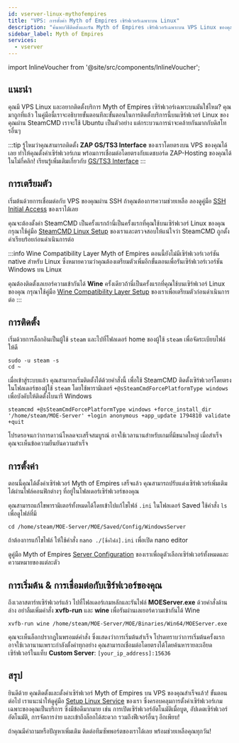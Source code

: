 ```yaml
---
id: vserver-linux-mythofempires
title: "VPS: การตั้งค่า Myth of Empires เซิร์ฟเวอร์เฉพาะบน Linux"
description: "ค้นพบวิธีติดตั้งและรัน Myth of Empires เซิร์ฟเวอร์เฉพาะบน VPS Linux ของคุณ เพื่อเช่าเซิร์ฟเวอร์เกมที่ลื่นไหล → เรียนรู้เพิ่มเติมตอนนี้"
sidebar_label: Myth of Empires
services:
  - vserver
---
```


import InlineVoucher from '@site/src/components/InlineVoucher';

## แนะนำ
คุณมี VPS Linux และอยากติดตั้งบริการ Myth of Empires เซิร์ฟเวอร์เฉพาะบนมันใช่ไหม? คุณมาถูกที่แล้ว ในคู่มือนี้เราจะอธิบายขั้นตอนทีละขั้นตอนในการติดตั้งบริการนี้บนเซิร์ฟเวอร์ Linux ของคุณผ่าน SteamCMD เราจะใช้ Ubuntu เป็นตัวอย่าง แต่กระบวนการน่าจะคล้ายกันมากกับดิสโทรอื่นๆ

:::tip
รู้ไหมว่าคุณสามารถติดตั้ง **ZAP GS/TS3 Interface** ของเราโดยตรงบน VPS ของคุณได้เลย ทำให้คุณตั้งค่าเซิร์ฟเวอร์เกม พร้อมการเชื่อมต่อโดยตรงกับแดชบอร์ด ZAP-Hosting ของคุณได้ในไม่กี่คลิก! เรียนรู้เพิ่มเติมเกี่ยวกับ [GS/TS3 Interface](vserver-linux-gs-interface.md)
:::

<InlineVoucher />

## การเตรียมตัว

เริ่มต้นด้วยการเชื่อมต่อกับ VPS ของคุณผ่าน SSH ถ้าคุณต้องการความช่วยเหลือ ลองดูคู่มือ [SSH Initial Access](vserver-linux-ssh.md) ของเราได้เลย

คุณจะต้องตั้งค่า SteamCMD เป็นครั้งแรกถ้านี่เป็นครั้งแรกที่คุณใช้บนเซิร์ฟเวอร์ Linux ของคุณ กรุณาใช้คู่มือ [SteamCMD Linux Setup](vserver-linux-steamcmd.md) ของเราและตรวจสอบให้แน่ใจว่า SteamCMD ถูกตั้งค่าเรียบร้อยก่อนดำเนินการต่อ

:::info Wine Compatibility Layer
Myth of Empires ตอนนี้ยังไม่มีเซิร์ฟเวอร์เวอร์ชัน native สำหรับ Linux ซึ่งหมายความว่าคุณต้องเตรียมตัวเพิ่มอีกขั้นตอนเพื่อรันเซิร์ฟเวอร์เวอร์ชัน Windows บน Linux

คุณต้องติดตั้งเลเยอร์ความเข้ากันได้ **Wine** ครั้งเดียวถ้านี่เป็นครั้งแรกที่คุณใช้บนเซิร์ฟเวอร์ Linux ของคุณ กรุณาใช้คู่มือ [Wine Compatibility Layer Setup](vserver-linux-wine.md) ของเราเพื่อเตรียมตัวก่อนดำเนินการต่อ
:::

## การติดตั้ง

เริ่มด้วยการล็อกอินเป็นผู้ใช้ `steam` และไปที่โฟลเดอร์ home ของผู้ใช้ `steam` เพื่อจัดระเบียบไฟล์ให้ดี
```
sudo -u steam -s
cd ~
```

เมื่อเข้าสู่ระบบแล้ว คุณสามารถเริ่มติดตั้งได้ด้วยคำสั่งนี้ เพื่อใช้ SteamCMD ติดตั้งเซิร์ฟเวอร์โดยตรงในโฟลเดอร์ของผู้ใช้ `steam` โดยใช้พารามิเตอร์ `+@sSteamCmdForcePlatformType windows` เพื่อบังคับให้ติดตั้งไบนารี Windows
```
steamcmd +@sSteamCmdForcePlatformType windows +force_install_dir '/home/steam/MOE-Server' +login anonymous +app_update 1794810 validate +quit
```

โปรดรอจนกว่าการดาวน์โหลดจะเสร็จสมบูรณ์ อาจใช้เวลานานสำหรับเกมที่มีขนาดใหญ่ เมื่อสำเร็จ คุณจะเห็นข้อความยืนยันความสำเร็จ

## การตั้งค่า

ตอนนี้คุณได้ตั้งค่าเซิร์ฟเวอร์ Myth of Empires เสร็จแล้ว คุณสามารถปรับแต่งเซิร์ฟเวอร์เพิ่มเติมได้ผ่านไฟล์คอนฟิกต่างๆ ที่อยู่ในโฟลเดอร์เซิร์ฟเวอร์ของคุณ

คุณสามารถแก้ไขพารามิเตอร์ทั้งหมดได้โดยเข้าไปแก้ไขไฟล์ `.ini` ในโฟลเดอร์ Saved ใช้คำสั่ง `ls` เพื่อดูไฟล์ที่มี
```
cd /home/steam/MOE-Server/MOE/Saved/Config/WindowsServer
```

ถ้าต้องการแก้ไขไฟล์ ให้ใช้คำสั่ง `nano ./[ชื่อไฟล์].ini` เพื่อเปิด nano editor

ดูคู่มือ Myth of Empires [Server Configuration](moe-configuration.md) ของเราเพื่อดูตัวเลือกเซิร์ฟเวอร์ทั้งหมดและความหมายของแต่ละตัว

## การเริ่มต้น & การเชื่อมต่อกับเซิร์ฟเวอร์ของคุณ

ถึงเวลาสตาร์ทเซิร์ฟเวอร์แล้ว ไปที่โฟลเดอร์เกมหลักและรันไฟล์ **MOEServer.exe** ด้วยคำสั่งด้านล่าง อย่าลืมเพิ่มคำสั่ง **xvfb-run** และ **wine** เพื่อรันผ่านเลเยอร์ความเข้ากันได้ Wine
```
xvfb-run wine /home/steam/MOE-Server/MOE/Binaries/Win64/MOEServer.exe
```

คุณจะเห็นล็อกปรากฏในพรอมต์คำสั่ง ซึ่งแสดงว่าการเริ่มต้นสำเร็จ โปรดทราบว่าการเริ่มต้นครั้งแรกอาจใช้เวลานานเพราะกำลังตั้งค่าทุกอย่าง คุณสามารถเชื่อมต่อโดยตรงได้โดยค้นหารายละเอียดเซิร์ฟเวอร์ในแท็บ **Custom Server**: `[your_ip_address]:15636`

## สรุป

ยินดีด้วย คุณติดตั้งและตั้งค่าเซิร์ฟเวอร์ Myth of Empires บน VPS ของคุณสำเร็จแล้ว! ขั้นตอนต่อไป เราแนะนำให้ดูคู่มือ [Setup Linux Service](vserver-linux-create-gameservice.md) ของเรา ซึ่งครอบคลุมการตั้งค่าเซิร์ฟเวอร์เกมเฉพาะของคุณเป็นบริการ ซึ่งมีข้อดีมากมาย เช่น การเปิดเซิร์ฟเวอร์อัตโนมัติเมื่อบูต, อัปเดตเซิร์ฟเวอร์อัตโนมัติ, การจัดการง่าย และเข้าถึงล็อกได้สะดวก รวมถึงฟีเจอร์อื่นๆ อีกเพียบ!

ถ้าคุณมีคำถามหรือปัญหาเพิ่มเติม ติดต่อทีมซัพพอร์ตของเราได้เลย พร้อมช่วยเหลือคุณทุกวัน!

<InlineVoucher />